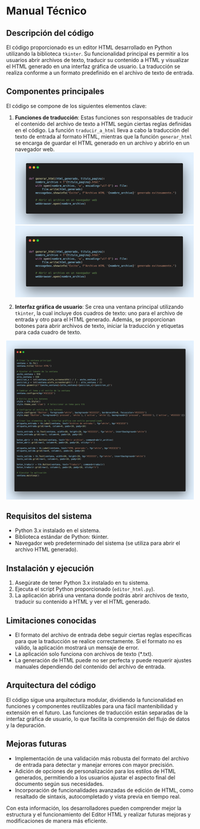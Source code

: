 # Manual Técnico

## Descripción del código

El código proporcionado es un editor HTML desarrollado en Python utilizando la biblioteca `tkinter`. Su funcionalidad principal es permitir a los usuarios abrir archivos de texto, traducir su contenido a HTML y visualizar el HTML generado en una interfaz gráfica de usuario. La traducción se realiza conforme a un formato predefinido en el archivo de texto de entrada.

## Componentes principales

El código se compone de los siguientes elementos clave:

1. **Funciones de traducción**: Estas funciones son responsables de traducir el contenido del archivo de texto a HTML según ciertas reglas definidas en el código. La función `traducir_a_html` lleva a cabo la traducción del texto de entrada al formato HTML, mientras que la función `generar_html` se encarga de guardar el HTML generado en un archivo y abrirlo en un navegador web. <br> ![Generar HTML](https://github.com/SebastianHerrera/-LFP_S1_2024_PROYECTO1_202110588/blob/main/Imgs/generar_a_html.png) <br> ![Generar HTML](https://github.com/SebastianHerrera/-LFP_S1_2024_PROYECTO1_202110588/blob/main/Imgs/generar_a_html.png)

                                         

2. **Interfaz gráfica de usuario**: Se crea una ventana principal utilizando `tkinter`, la cual incluye dos cuadros de texto: uno para el archivo de entrada y otro para el HTML generado. Además, se proporcionan botones para abrir archivos de texto, iniciar la traducción y etiquetas para cada cuadro de texto.

![Tkinter](https://github.com/SebastianHerrera/-LFP_S1_2024_PROYECTO1_202110588/blob/main/Imgs/tkinter.png)


## Requisitos del sistema

- Python 3.x instalado en el sistema.
- Biblioteca estándar de Python: tkinter.
- Navegador web predeterminado del sistema (se utiliza para abrir el archivo HTML generado).

## Instalación y ejecución

1. Asegúrate de tener Python 3.x instalado en tu sistema.
2. Ejecuta el script Python proporcionado (`editor_html.py`).
3. La aplicación abrirá una ventana donde podrás abrir archivos de texto, traducir su contenido a HTML y ver el HTML generado.

## Limitaciones conocidas

- El formato del archivo de entrada debe seguir ciertas reglas específicas para que la traducción se realice correctamente. Si el formato no es válido, la aplicación mostrará un mensaje de error.
- La aplicación solo funciona con archivos de texto (*.txt).
- La generación de HTML puede no ser perfecta y puede requerir ajustes manuales dependiendo del contenido del archivo de entrada.

## Arquitectura del código

El código sigue una arquitectura modular, dividiendo la funcionalidad en funciones y componentes reutilizables para una fácil mantenibilidad y extensión en el futuro. Las funciones de traducción están separadas de la interfaz gráfica de usuario, lo que facilita la comprensión del flujo de datos y la depuración.

## Mejoras futuras

- Implementación de una validación más robusta del formato del archivo de entrada para detectar y manejar errores con mayor precisión.
- Adición de opciones de personalización para los estilos de HTML generados, permitiendo a los usuarios ajustar el aspecto final del documento según sus necesidades.
- Incorporación de funcionalidades avanzadas de edición de HTML, como resaltado de sintaxis, autocompletado y vista previa en tiempo real.

Con esta información, los desarrolladores pueden comprender mejor la estructura y el funcionamiento del Editor HTML y realizar futuras mejoras y modificaciones de manera más eficiente.
